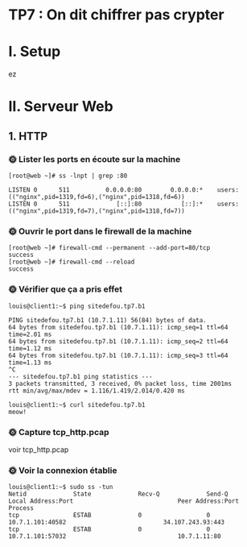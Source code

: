 # TP7 : On dit chiffrer pas crypter

# I. Setup

ez

# II. Serveur Web

## 1. HTTP

### 🌞 Lister les ports en écoute sur la machine

```
[root@web ~]# ss -lnpt | grep :80

LISTEN 0      511          0.0.0.0:80        0.0.0.0:*    users:(("nginx",pid=1319,fd=6),("nginx",pid=1318,fd=6))
LISTEN 0      511             [::]:80           [::]:*    users:(("nginx",pid=1319,fd=7),("nginx",pid=1318,fd=7))
```

### 🌞 Ouvrir le port dans le firewall de la machine

```
[root@web ~]# firewall-cmd --permanent --add-port=80/tcp
success
[root@web ~]# firewall-cmd --reload
success
```

### 🌞 Vérifier que ça a pris effet

```
louis@client1:~$ ping sitedefou.tp7.b1

PING sitedefou.tp7.b1 (10.7.1.11) 56(84) bytes of data.
64 bytes from sitedefou.tp7.b1 (10.7.1.11): icmp_seq=1 ttl=64 time=2.01 ms
64 bytes from sitedefou.tp7.b1 (10.7.1.11): icmp_seq=2 ttl=64 time=1.12 ms
64 bytes from sitedefou.tp7.b1 (10.7.1.11): icmp_seq=3 ttl=64 time=1.13 ms
^C
--- sitedefou.tp7.b1 ping statistics ---
3 packets transmitted, 3 received, 0% packet loss, time 2001ms
rtt min/avg/max/mdev = 1.116/1.419/2.014/0.420 ms
```
```
louis@client1:~$ curl sitedefou.tp7.b1 
meow!
```

### 🌞 Capture tcp_http.pcap

voir tcp_http.pcap

### 🌞 Voir la connexion établie

```
louis@client1:~$ sudo ss -tun
Netid             State             Recv-Q             Send-Q                          Local Address:Port                             Peer Address:Port             Process             
tcp               ESTAB             0                  0                                  10.7.1.101:40582                           34.107.243.93:443                                  
tcp               ESTAB             0                  0                                  10.7.1.101:57032                               10.7.1.11:80 
```